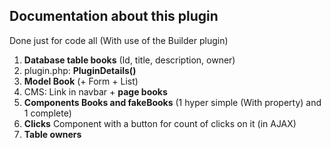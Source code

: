 ## Documentation about this plugin

Done just for code all (With use of the Builder plugin)

 1. **Database table books** (Id, title, description, owner)
 2. plugin.php: **PluginDetails()**
 3. **Model Book** (+ Form + List)
 4. CMS: Link in navbar + **page books**
 5. **Components Books and fakeBooks** (1 hyper simple (With property) and 1 complete)
 6. **Clicks** Component with a button for count of clicks on it (in AJAX)
 7. **Table owners**
